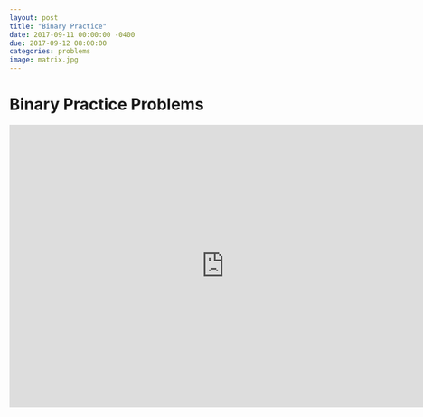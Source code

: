 ```yaml
---
layout: post
title: "Binary Practice"
date: 2017-09-11 00:00:00 -0400
due: 2017-09-12 08:00:00
categories: problems
image: matrix.jpg
---
```


# Binary Practice Problems

<iframe src="https://docs.google.com/forms/d/e/1FAIpQLSebtYytSzpGi13YNa3zcbYIY56pA2mSsDMusJm5feQL2Kh1Pw/viewform?embedded=true" width="760" height="500" frameborder="0" marginheight="0" marginwidth="0">Loading...</iframe>
